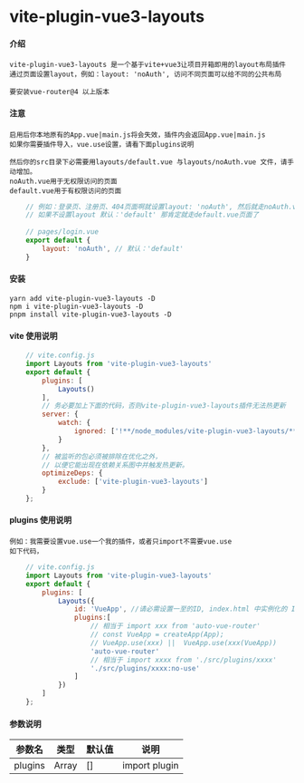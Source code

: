 # vite-plugin-vue3-layouts
#### 介绍
    vite-plugin-vue3-layouts 是一个基于vite+vue3让项目开箱即用的layout布局插件
    通过页面设置layout，例如：layout: 'noAuth', 访问不同页面可以给不同的公共布局

    要安装vue-router@4 以上版本

#### 注意
    启用后你本地原有的App.vue|main.js将会失效，插件内会返回App.vue|main.js
    如果你需要插件导入，vue.use设置，请看下面plugins说明

    然后你的src目录下必需要用layouts/default.vue 与layouts/noAuth.vue 文件，请手动增加。
    noAuth.vue用于无权限访问的页面
    default.vue用于有权限访问的页面
    
```js
    // 例如：登录页、注册页、404页面啊就设置layout: 'noAuth', 然后就走noAuth.vue页面
    // 如果不设置layout 默认：'default' 那肯定就走default.vue页面了
    
    // pages/login.vue
    export default {
        layout: 'noAuth', // 默认：'default'
    }
```
#### 安装
    yarn add vite-plugin-vue3-layouts -D
    npm i vite-plugin-vue3-layouts -D
    pnpm install vite-plugin-vue3-layouts -D

#### vite 使用说明
```js
    // vite.config.js
    import Layouts from 'vite-plugin-vue3-layouts'
    export default {
        plugins: [
            Layouts()
        ],
        // 务必要加上下面的代码，否则vite-plugin-vue3-layouts插件无法热更新
        server: {
            watch: {
                ignored: ['!**/node_modules/vite-plugin-vue3-layouts/**']
            }
        },
        // 被监听的包必须被排除在优化之外，
        // 以便它能出现在依赖关系图中并触发热更新。
        optimizeDeps: {
            exclude: ['vite-plugin-vue3-layouts']
        }
    };
```

#### plugins 使用说明
    例如：我需要设置vue.use一个我的插件，或者只import不需要vue.use
    如下代码，
```js
    // vite.config.js
    import Layouts from 'vite-plugin-vue3-layouts'
    export default {
        plugins: [
            Layouts({
                id: 'VueApp', //请必需设置一至的ID, index.html 中实例化的 ID ，例如：<div id="VueApp"></div>
                plugins:[
                    // 相当于 import xxx from 'auto-vue-router'
                    // const VueApp = createApp(App);
                    // VueApp.use(xxx) ||  VueApp.use(xxx(VueApp))
                    'auto-vue-router'
                    // 相当于 import xxxx from './src/plugins/xxxx'
                    './src/plugins/xxxx:no-use'
                ]
            })
        ]
    };
```


#### 参数说明
| 参数名 | 类型 | 默认值 | 说明 |
| -------- | -------- | -------- | -------- |
| plugins | Array | [] | import plugin |
